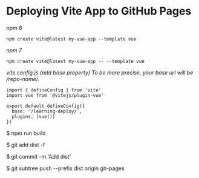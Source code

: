 # Deploying Vite App to GitHub Pages

_npm 6_
```
npm create vite@latest my-vue-app --template vue
```

_npm 7_
```
npm create vite@latest my-vue-app -- --template vue
```

_vite.config.js (add base property)_
_To be more precise, your base url will be /repo-name/._
```
import { defineConfig } from 'vite'
import vue from '@vitejs/plugin-vue'

export default defineConfig({
  base: '/learning-deploy/',
  plugins: [vue()]
})
```

$ npm run build

$ git add dist -f

$ git commit -m 'Add dist'

$ git subtree push --prefix dist origin gh-pages
